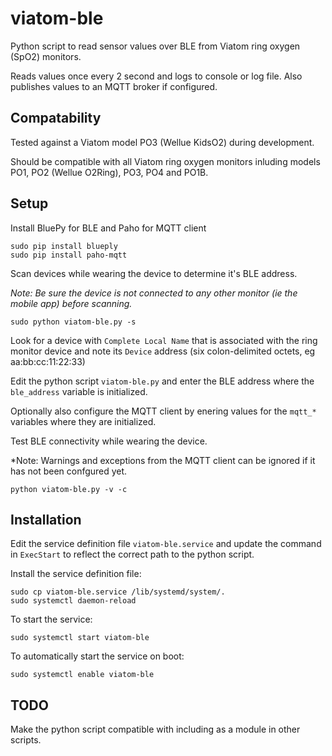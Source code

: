 # viatom-ble
Python script to read sensor values over BLE from Viatom ring oxygen (SpO2) monitors.

Reads values once every 2 second and logs to console or log file. Also publishes values to an MQTT broker if configured.

## Compatability
Tested against a Viatom model PO3 (Wellue KidsO2) during development.

Should be compatible with all Viatom ring oxygen monitors inluding models PO1, PO2 (Wellue O2Ring), PO3, PO4 and PO1B.

## Setup
Install BluePy for BLE and Paho for MQTT client

```
sudo pip install blueply
sudo pip install paho-mqtt
```

Scan devices while wearing the device to determine it's BLE address.

*Note: Be sure the device is not connected to any other monitor (ie the mobile app) before scanning.*

```
sudo python viatom-ble.py -s
```

Look for a device with `Complete Local Name` that is associated with the ring monitor device and note its `Device` address (six colon-delimited octets, eg aa:bb:cc:11:22:33)

Edit the python script `viatom-ble.py` and enter the BLE address where the `ble_address` variable is initialized.

Optionally also configure the MQTT client by enering values for the `mqtt_*` variables where they are initialized.

Test BLE connectivity while wearing the device.

*Note: Warnings and exceptions from the MQTT client can be ignored if it has not been confgured yet.

```
python viatom-ble.py -v -c
```

## Installation
Edit the service definition file `viatom-ble.service` and update the command in `ExecStart` to reflect the correct path to the python script.

Install the service definition file:

```
sudo cp viatom-ble.service /lib/systemd/system/.
sudo systemctl daemon-reload
```

To start the service:

```
sudo systemctl start viatom-ble
```

To automatically start the service on boot:

```
sudo systemctl enable viatom-ble
```

## TODO
Make the python script compatible with including as a module in other scripts.

